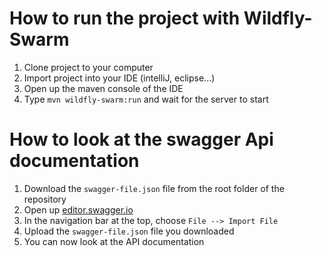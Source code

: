 # How to run the project with Wildfly-Swarm

1. Clone project to your computer
1. Import project into your IDE (intelliJ, eclipse...)
1. Open up the maven console of the IDE
1. Type `mvn wildfly-swarm:run` and wait for the server to start

# How to look at the swagger Api documentation

1. Download the `swagger-file.json` file from the root folder of the repository
1. Open up [editor.swagger.io](https://editor.swagger.io)
1. In the navigation bar at the top, choose `File --> Import File`
1. Upload the `swagger-file.json` file you downloaded
1. You can now look at the API documentation



